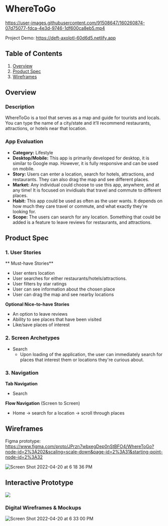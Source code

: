 
# WhereToGo
https://user-images.githubusercontent.com/91508647/160260874-07d75077-fdca-4e3d-9746-1df600ca8eb5.mp4

Project Demo: https://deft-axolotl-60d6d5.netlify.app  <br/>

## Table of Contents
1. [Overview](#Overview)
2. [Product Spec](#Product-Spec)
3. [Wireframes](#Wireframes)


## Overview
### Description
WhereToGo is a tool that serves as a map and guide for tourists and locals. You can type the name of a city/state and it’ll recommend restaurants, attractions, or hotels near that location.


### App Evaluation
- **Category:** Lifestyle
- **Desktop/Mobile:** This app is primarily developed for desktop, it is similar to Google map. However, it is fully responsive and can be used on mobile.
- **Story:** Users can enter a location, search for hotels, attractions, and restaurants. They can also drag the map and see different places. 
- **Market:** Any individual could choose to use this app, anywhere, and at any time! It is focused on invidiuals that travel and commute to different places.
- **Habit:** This app could be used as often as the user wants. It depends on how much they care travel or commute, and what exactly they're looking for.
- **Scope:** The users can search for any location. Something that could be added is a feature to leave reviews for restaurants, and attractions.  

## Product Spec
### 1. User Stories 

** Must-have Stories**

* User enters location
* User searches for either restaurants/hotels/attractions.
* User filters by star ratings 
* User can see information about the chosen place 
* User can drag the map and see nearby locations

**Optional Nice-to-have Stories**

* An option to leave reviews 
* Ability to see places that have been visited
* Like/save places of interest 

### 2. Screen Archetypes

* Search 
   * Upon loading of the application, the user can immediately search for places that interest them or locations they're curious about. 


### 3. Navigation

**Tab Navigation** 

* Search


**Flow Navigation** (Screen to Screen)
* Home -> search for a location -> scroll through places 


## Wireframes

Figma prototype: https://www.figma.com/proto/JPrzn7wbxegDep0nStBFO4/WhereToGo?node-id=2%3A202&scaling=scale-down&page-id=2%3A31&starting-point-node-id=2%3A32

![Screen Shot 2022-04-20 at 6 18 36 PM](https://user-images.githubusercontent.com/91508647/164334330-16b64ea2-abd4-4f1e-aec4-fe0eeb49e8f0.png)

## Interactive Prototype

<img src="https://media.giphy.com/media/yZ6XSpWyTfnbsxuDKW/giphy.gif" />

### Digital Wireframes & Mockups

![Screen Shot 2022-04-20 at 6 33 00 PM](https://user-images.githubusercontent.com/91508647/164335920-86834494-b31e-4763-a5b0-4aca093e1455.png)




